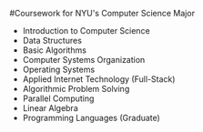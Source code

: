 #Coursework for NYU's Computer Science Major

- Introduction to Computer Science
- Data Structures
- Basic Algorithms
- Computer Systems Organization
- Operating Systems
- Applied Internet Technology (Full-Stack)
- Algorithmic Problem Solving
- Parallel Computing
- Linear Algebra
- Programming Languages (Graduate)
